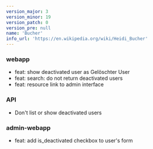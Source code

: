 ```yaml
---
version_major: 3
version_minor: 19
version_patch: 0
version_pre: null
name: 'Bucher'
info_url: 'https://en.wikipedia.org/wiki/Heidi_Bucher'
---
```


### webapp
- feat: show deactivated user as Gelöschter User
- feat: search: do not return deactivated users
- feat: resource link to admin interface

### API
- Don't list or show deactivated users

### admin-webapp
- feat: add is_deactivated checkbox to user's form

